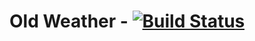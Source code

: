 # Old Weather - [![Build Status](https://travis-ci.org/perry/old-weather-rebuild.svg)](https://travis-ci.org/perry/old-weather-rebuild)

